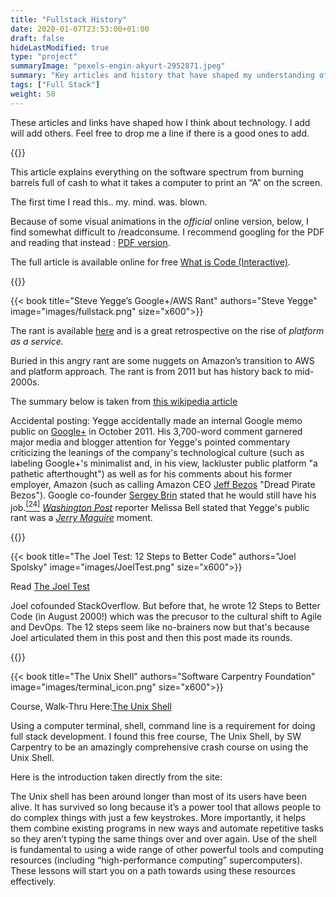 ```yaml
---
title: "Fullstack History"
date: 2020-01-07T23:53:00+01:00
draft: false
hideLastModified: true
type: "project"
summaryImage: "pexels-engin-akyurt-2952871.jpeg"
summary: "Key articles and history that have shaped my understanding of the technology landscape"
tags: ["Full Stack"]
weight: 50
---
```



These articles and links have shaped how I think about technology.  I add will add others. Feel free to drop me a line if there is a good ones to add.

 
 {{<book title="What is Code?" authors="Paul Ford" image="images/What_is_Code.jpg" size="x600">}} 

This article explains everything on the software spectrum from burning barrels full of cash to what it takes a computer to print an “A” on the screen. 

The first time I read this.. my. mind. was. blown.

Because of some visual animations in the *official* online version, below, I find somewhat difficult to /readconsume. I recommend googling for the PDF and reading that instead :
<a href="https://veryinteractive.net/content/2-library/25-what-is-code/ford-whatiscode.pdf">PDF version</a>.

The full article is available online for free <a href="https://www.bloomberg.com/graphics/2015-paul-ford-what-is-code/"> What is Code (Interactive)</a>.  


{{</book>}} 

{{< book title="Steve Yegge’s Google+/AWS Rant" authors="Steve Yegge" image="images/fullstack.png" size="x600">}} </h1><p>The rant is available <a href="https://gist.github.com/chitchcock/1281611">here</a> and is a great retrospective on the rise of <em>platform as a service.</em></p><p>Buried in this angry rant are some nuggets on Amazon’s transition to AWS and platform approach. The rant is from 2011 but has history back to mid-2000s.</p><p>The summary below is  taken from <a href="https://en.wikipedia.org/wiki/Steve_Yegge">this wikipedia article</a>

<article class="message">
    <div class="message-body">
      </p><p>Accidental posting: Yegge accidentally made an internal Google memo public on <a href="https://en.wikipedia.org/wiki/Google%2B">Google+</a> in October 2011. His 3,700-word comment garnered major media and blogger attention for Yegge's pointed commentary criticizing the leanings of the company's technological culture (such as labeling Google+'s minimalist and, in his view, lackluster public platform &quot;a pathetic afterthought&quot;) as well as for his comments about his former employer, Amazon (such as calling Amazon CEO <a href="https://en.wikipedia.org/wiki/Jeff_Bezos">Jeff Bezos</a> &quot;Dread Pirate Bezos&quot;). Google co-founder <a href="https://en.wikipedia.org/wiki/Sergey_Brin">Sergey Brin</a> stated that he would still have his job.<a href="https://en.wikipedia.org/wiki/Steve_Yegge#cite_note-24"><sup>[24]</sup></a> <a href="https://en.wikipedia.org/wiki/Washington_Post"><em>Washington Post</em></a> reporter Melissa Bell stated that Yegge's public rant was a <a href="https://en.wikipedia.org/wiki/Jerry_Maguire"><em>Jerry Maguire</em></a> moment.</p>
    </div>
</article>

{{</book>}} 


{{< book title="The Joel Test: 12 Steps to Better Code" authors="Joel Spolsky" image="images/JoelTest.png" size="x600">}} 

 Read [The Joel Test](https://www.joelonsoftware.com/2000/08/09/the-joel-test-12-steps-to-better-code/)

Joel cofounded StackOverflow. But before that, he wrote 12 Steps to Better Code (in August 2000!) which was the precusor to the cultural shift to Agile and DevOps. The 12 steps seem like no-brainers now but that's because Joel articulated them in this post and then this post made its rounds. 

{{</book>}} 

{{< book title="The Unix Shell" authors="Software Carpentry Foundation" image="images/terminal_icon.png" size="x600">}} 

Course, Walk-Thru Here:[The Unix Shell](https://swcarpentry.github.io/shell-novice/)

Using a computer terminal, shell, command line is a requirement for doing full stack development.  I found this free course, The Unix Shell, by SW Carpentry to be an amazingly comprehensive crash course on using the Unix Shell.

Here is the introduction taken directly from the site:

<article class="message">
    <div class="message-body">
        The Unix shell has been around longer than most of its users have been alive. It has survived so long because it’s a power tool that allows people to do complex things with just a few keystrokes. More importantly, it helps them combine existing programs in new ways and automate repetitive tasks so they aren’t typing the same things over and over again. Use of the shell is fundamental to using a wide range of other powerful tools and computing resources (including “high-performance computing” supercomputers). These lessons will start you on a path towards using these resources effectively.
    </div>
</article>

</book>